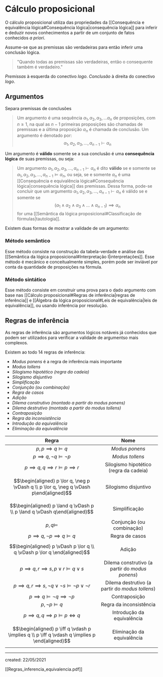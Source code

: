 # Cálculo proposicional
O cálculo proposicional utiliza das propriedades da [[Consequência e equivalência lógica#Consequência lógica|consequência lógica]] para inferir e deduzir novos conhecimentos a partir de um conjunto de fatos conhecidos *a priori*.

Assume-se que as premissas são verdadeiras para então inferir uma conclusão lógica.

> "Quando todas as premissas são verdadeiras, então o consequente também é verdadeiro."

*Premissas* à esquerda do conectivo *logo*.
*Conclusão* à direita do conectivo *logo*.

## Argumentos
Separa premissas de conclusões

> Um argumento é uma sequência $\alpha_1, \alpha_2, \alpha_3, \dots \alpha_n$ de proposições, com $n \geq 1$, na qual as $n - 1$ primeiras proposições são chamadas de premissas e a última proposição $\alpha_n$ é chamada de conclusão. Um argumento é denotado por:
>$$
  \alpha_1, \alpha_2, \alpha_3, \dots, \alpha_{n-1} \vdash \alpha_n
>$$

Um argumento é **válido** somente se a sua conclusão é uma **consequência lógica** de suas premissas, ou seja:

> Um argumento $\alpha_1, \alpha_2, \alpha_3, \dots, \alpha_{n-1} \vdash \alpha_n$ é dito **válido** se e somente se $\alpha_1, \alpha_2, \alpha_3, \dots, \alpha_{n-1} \vDash \alpha_n$, ou seja, se e somente $\alpha_n$ é uma [[Consequência e equivalência lógica#Consequência lógica|consequência lógica]] das premissas.
Dessa forma, pode-se concluir que um argumento $\alpha_1, \alpha_2, \alpha_3, \dots, \alpha_{n-1} \vdash \alpha_n$ é válido se e somente se
>$$
  \left(\alpha_1 \land \alpha_2 \land \alpha_3 \land \dots \land \alpha_{n-1} \right) \implies \alpha_n
>$$
> for uma [[Semântica da lógica proposicional#Classificação de fórmulas|tautologia]].

Existem duas formas de mostrar a validade de um argumento:

### Método semântico
Esse método consiste na construção da tabela-verdade e análise das [[Semântica da lógica proposicional#Interpretação I|interpretações]]. Esse método é mecânico e conceitualmente simples, porém pode ser inviável por conta da quantidade de proposições na fórmula.

### Método sintático
Esse método consiste em construir uma prova para o dado argumento com base nas [[Cálculo proposicional#Regras de inferência|regras de inferência]] e [[Álgebra da lógica proposicional#Leis de equivalência|leis de equivalência]], ou usando inferência por resolução.

## Regras de inferência
As regras de inferência são argumentos lógicos notáveis já conhecidos que podem ser utilizados para verificar a validade de argumentso mais complexos.

Existem ao todo $14$ regras de inferência:
- *Modus ponens* é a regra de inferência mais importante
- *Modus tollens*
- *Silogismo hipotético (regra da cadeia)*
- *Silogismo disjuntivo*
- *Simplificação*
- *Conjunção (ou combinação)*
- *Regra de casos*
- *Adição*
- *Dilema construtivo (montado a partir do modus ponens)*
- *Dilema destrutivo (montado a partir do modus tollens)*
- *Contraposição*
- *Regra da inconsistência*
- *Introdução da equivalência*
- *Eliminação da equivalência*

|                                             Regra                                              |                      Nome                       |
|:----------------------------------------------------------------------------------------------:|:-----------------------------------------------:|
|                                  $p, p \implies q  \vDash q$                                   |                 *Modus ponens*                  |
|                              $p \implies q, \neg q \vDash \neg p$                              |                 *Modus tollens*                 |
|                        $p \implies q, q \implies r \vDash p \implies r$                        |     Silogismo hipotético (regra da cadeia)      |
|    $$\begin{aligned} p \lor q, \neg p \vDash q \\ p \lor q, \neg q \vDash p\end{aligned}$$     |              Silogismo disjuntivo               |
|           $$\begin{aligned} p \land q \vDash p \\ p \land q \vDash q\end{aligned}$$            |                  Simplificação                  |
|                                         $p, q \vDash$                                          |            Conjunção (ou combinação)            |
|                           $p \implies q, \neg p \implies q \vDash q$                           |                 Regra de casos                  |
|            $$\begin{aligned} p \vDash p \lor q \\ q \vDash p \lor q \end{aligned}$$            |                     Adição                      |
|                     $p \implies q, r \implies s, p \lor r \vDash q \lor s$                     | Dilema construtivo (a partir do *modus ponens*) |
|           $p \implies q, r \implies s, \neg q \lor \neg s \vDash \neg p \lor \neg r$           | Dilema destrutivo (a partir do *modus tollens*) |
|                          $p \implies q \vDash \neg q \implies \neg p$                          |                  Contraposição                  |
|                                      $p, \neg p \vDash q$                                      |             Regra da inconsistência             |
|                          $p \implies q, q \implies p \vDash p \iff q$                          |           Introdução da equivalência            |
| $$\begin{aligned} p \iff q \vdash p \implies q \\ p \iff q \vdash q \implies p \end{aligned}$$ |           Eliminação da equivalência            |


---

created: 22/05/2021

[[Regras_inferencia_equivalencia.pdf]]
